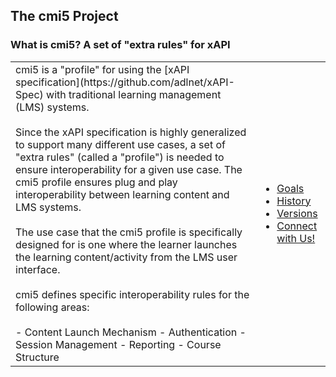 ## The cmi5 Project


### What is cmi5? A set of "extra rules" for xAPI

<table style="border: 0px;">
<tr>
  <td>
cmi5 is a "profile" for using the [xAPI specification](https://github.com/adlnet/xAPI-Spec) with traditional learning management (LMS) systems.
<br><br>
Since the xAPI specification is highly generalized to support many different use cases, a set of "extra rules" (called a "profile") is needed to ensure interoperability for a given use case. The cmi5 profile ensures plug and play interoperability between learning content and LMS systems.
<br><br>
The use case that the cmi5 profile is specifically designed for is one where the learner launches the learning content/activity from the LMS user interface.
<br><br>
cmi5 defines specific interoperability rules for the following areas:
<br><br>
- Content Launch Mechanism
- Authentication
- Session Management
- Reporting
- Course Structure</td>
<td>
 
  * [Goals]()
  * [History]()
  * [Versions]()
  * [Connect with Us!]()

</td>
</tr>
</table>

